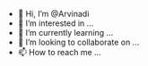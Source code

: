 - 👋 Hi, I’m @Arvinadi
- 👀 I’m interested in ...
- 🌱 I’m currently learning ...
- 💞️ I’m looking to collaborate on ...
- 📫 How to reach me ...

<!---
Arvinadi/Arvinadi is a ✨ special ✨ repository because its `README.md` (this file) appears on your GitHub profile.
You can click the Preview link to take a look at your changes.
--->
